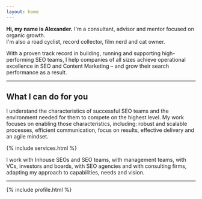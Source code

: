 ```yaml
---
layout: home
---
```

**Hi, my name is Alexander.** I'm a consultant, advisor and mentor focused on organic growth.  
I'm also a road cyclist, record collector, film nerd and cat owner.

With a proven track record in building, running and supporting high-performing SEO teams, I help companies of all sizes achieve operational excellence in SEO and Content Marketing – and grow their search performance as a result.

-----

## What I can do for you
I understand the characteristics of successful SEO teams and the environment needed for them to compete on the highest level. My work focuses on enabling those characteristics, including: robust and scalable processes, efficient communication, focus on results, effective delivery and an agile mindset. 

{% include services.html %}

I work with Inhouse SEOs and SEO teams, with management teams, with VCs, investors and boards, with SEO agencies and with consulting firms, adapting my approach to capabilities, needs and vision.

-----

{% include profile.html %}